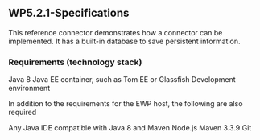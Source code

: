 ## WP5.2.1-Specifications

This reference connector demonstrates how a connector can be implemented. It has a built-in database to save persistent information.

### Requirements (technology stack)

Java 8
Java EE container, such as Tom EE or Glassfish
Development environment

In addition to the requirements for the EWP host, the following are also required

Any Java IDE compatible with Java 8 and Maven
Node.js
Maven 3.3.9
Git
